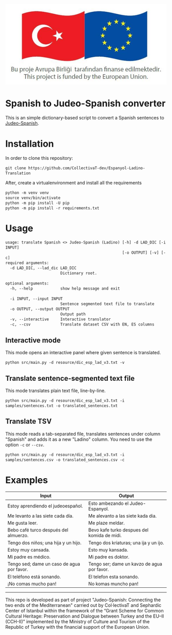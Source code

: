 <p align="center"><img src="https://raw.githubusercontent.com/CollectivaT-dev/Espanyol-Ladino-Translation/master/img/ab-tr.jpg"></p>

# Spanish to Judeo-Spanish converter

This is an simple dictionary-based script to convert a Spanish sentences to [Judeo-Spanish](https://en.wikipedia.org/wiki/Judaeo-Spanish). 

# Installation

In order to clone this repository:
```
git clone https://github.com/CollectivaT-dev/Espanyol-Ladino-Translation
```

After, create a virtualenvironment and install all the requirements
```
python -m venv venv
source venv/bin/activate
python -m pip install -U pip
python -m pip install -r requirements.txt
```

# Usage

```
usage: translate Spanish <> Judeo-Spanish (Ladino) [-h] -d LAD_DIC [-i INPUT]
                                                   [-o OUTPUT] [-v] [-c]
required arguments:
  -d LAD_DIC, --lad_dic LAD_DIC
                        Dictionary root.

optional arguments:
  -h, --help            show help message and exit

  -i INPUT, --input INPUT
                        Sentence segmented text file to translate
  -o OUTPUT, --output OUTPUT
                        Output path
  -v, --interactive     Interactive translator
  -c, --csv             Translate dataset CSV with EN, ES columns
```

## Interactive mode

This mode opens an interactive panel where given sentence is translated. 

```
python src/main.py -d resource/dic_esp_lad_v3.txt -v
```

## Translate sentence-segmented text file

This mode translates plain text file, line-by-line.

```
python src/main.py -d resource/dic_esp_lad_v3.txt -i samples/sentences.txt -o translated_sentences.txt
```

## Translate TSV

This mode reads a tab-separated file, translates sentences under column "Spanish" and adds it as a new "Ladino" column. You need to use the option `-c` or `--csv`.

```
python src/main.py -d resource/dic_esp_lad_v3.txt -i samples/sentences.csv -o translated_sentences.csv -c
```

# Examples

Input | Output
 --- | ---
Estoy aprendiendo el judeoespañol. | Esto ambezando el Judeo-Espanyol.
Me levanto a las siete cada día. | Me alevanto a las siete kada dia.
Me gusta leer. | Me plaze meldar.
Bebo café turco después del almuerzo. | Bevo kafe turko despues del komida de midi.
Tengo dos niños; una hija y un hijo. | Tengo dos kriaturas; una ija y un ijo.
Estoy muy cansada. | Esto muy kansada.
Mi padre es médico. | Mi padre es doktor.
Tengo sed; dame un caso de agua por favor. | Tengo ser; dame un kavzo de agua por favor.
El teléfono está sonando. | El telefon esta sonando.
¡No comas mucho pan! | No komas muncho pan!

---

This repo is developed as part of project "Judeo-Spanish: Connecting the two ends of the Mediterranean" carried out by Col·lectivaT and Sephardic Center of Istanbul within the framework of the “Grant Scheme for Common Cultural Heritage: Preservation and Dialogue between Turkey and the EU–II (CCH-II)” implemented by the Ministry of Culture and Tourism of the Republic of Turkey with the financial support of the European Union.
